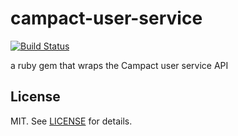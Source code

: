 # campact-user-service
[![Build Status](https://travis-ci.org/controlshift/campact-user-service.svg?branch=master)](https://travis-ci.org/controlshift/campact-user-service)

a ruby gem that wraps the Campact user service API

## License

MIT. See [LICENSE](LICENSE) for details.
